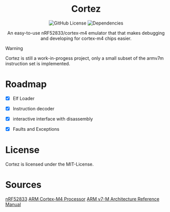<div align="center">

# Cortez

![GitHub License](https://img.shields.io/badge/license-MIT-red?style=for-the-badge&logo=none)
![Dependencies](https://deps.rs/repo/github/proxin187/cortez/status.svg?style=for-the-badge&logo=none)

An easy-to-use nRF52833/cortex-m4 emulator that that makes debugging and developing for cortex-m4 chips easier.

</div>

> [!WARNING]
> Cortez is still a work-in-progess project, only a small subset of the armv7m instruction set is implemented.


# Roadmap
- [x] Elf Loader
- [x] Instruction decoder
- [x] interactive interface with disassembly
- [x] Faults and Exceptions


# License

Cortez is licensed under the MIT-License.

# Sources
[nRF52833](https://infocenter.nordicsemi.com/pdf/nRF52833_PS_v1.3.pdf)
[ARM Cortex-M4 Processor](https://www.engr.scu.edu/~dlewis/book3/docs/Cortex-M4%20Proc%20Tech%20Ref%20Manual.pdf)
[ARM v7-M Architecture Reference Manual](https://web.eecs.umich.edu/~prabal/teaching/eecs373-f10/readings/ARMv7-M_ARM.pdf)


